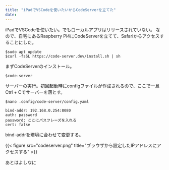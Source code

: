 ```yaml
---
title: "iPadでVSCodeを使いたいからCodeServerを立てた"
date:
---
```


iPadでVSCodeを使いたい。でもローカルアプリはリリースされていない。
なので、自宅にあるRaspberry Pi4にCodeServerを立てて、Safariからアクセスすることにした。

```
$sudo apt update
$curl -fsSL https://code-server.dev/install.sh | sh
```
まずCodeServerのインストール。

```
$code-server
```
サーバーの実行。初回起動時にconfigファイルが作成されるので、ここで一旦Ctrl + Cでサーバーを落とす。

```
$nano .config/code-server/config.yaml

bind-addr: 192.168.0.254:8080
auth: password
password: ここにパスフレーズを入れる
cert: false
```
bind-addrを環境に合わせて変更する。

{{< figure src="codeserver.png" title="ブラウザから設定したIPアドレスにアクセスする" >}}

あとはよしなに